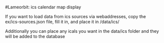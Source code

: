 #Lameorbit: ics calendar map display

If you want to load data from ics sources via webaddresses, copy the ex/ics-sources.json file, fill it in, and place it in /data/ics/

Additionally you can place any icals you want in the data/ics folder and they will be added to the database